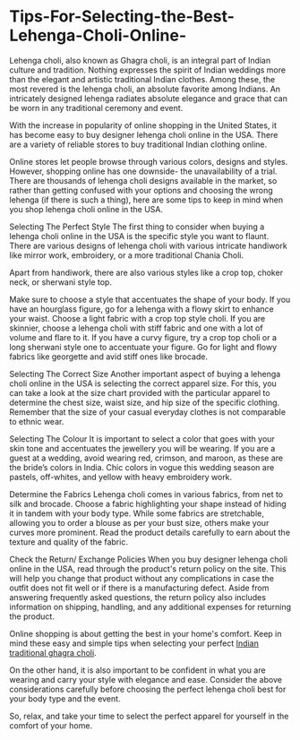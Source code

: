 # Tips-For-Selecting-the-Best-Lehenga-Choli-Online-
Lehenga choli, also known as Ghagra choli, is an integral part of Indian culture and tradition. Nothing expresses the spirit of Indian weddings more than the elegant and artistic traditional Indian clothes. Among these, the most revered is the lehenga choli, an absolute favorite among Indians. An intricately designed lehenga radiates absolute elegance and grace that can be worn in any traditional ceremony and event. 


With the increase in popularity of online shopping in the United States, it has become easy to buy designer lehenga choli online in the USA. There are a variety of reliable stores to buy traditional Indian clothing online. 


Online stores let people browse through various colors, designs and styles. However, shopping online has one downside- the unavailability of a trial. There are thousands of lehenga choli designs available in the market, so rather than getting confused with your options and choosing the wrong lehenga (if there is such a thing), here are some tips to keep in mind when you shop lehenga choli online in the USA. 


Selecting The Perfect Style
The first thing to consider when buying a lehenga choli online in the USA is the specific style you want to flaunt. There are various designs of lehenga choli with various intricate handiwork like mirror work, embroidery, or a more traditional Chania Choli.  


Apart from handiwork, there are also various styles like a crop top, choker neck, or sherwani style top. 


Make sure to choose a style that accentuates the shape of your body. If you have an hourglass figure, go for a lehenga with a flowy skirt to enhance your waist. Choose a light fabric with a crop top style choli. 
If you are skinnier, choose a lehenga choli with stiff fabric and one with a lot of volume and flare to it. 
If you have a curvy figure, try a crop top choli or a long sherwani style one to accentuate your figure. Go for light and flowy fabrics like georgette and avid stiff ones like brocade. 


Selecting The Correct Size
Another important aspect of buying a lehenga choli online in the USA is selecting the correct apparel size. For this, you can take a look at the size chart provided with the particular apparel to determine the chest size, waist size, and hip size of the specific clothing.  
Remember that the size of your casual everyday clothes is not comparable to ethnic wear. 


Selecting The Colour
It is important to select a color that goes with your skin tone and accentuates the jewellery you will be wearing. If you are a guest at a wedding, avoid wearing red, crimson, and maroon, as these are the bride’s colors in India. 
Chic colors in vogue this wedding season are pastels, off-whites, and yellow with heavy embroidery work. 


Determine the Fabrics
Lehenga choli comes in various fabrics, from net to silk and brocade. Choose a fabric highlighting your shape instead of hiding it in tandem with your body type. 
While some fabrics are stretchable, allowing you to order a blouse as per your bust size, others make your curves more prominent. Read the product details carefully to earn about the texture and quality of the fabric. 


Check the Return/ Exchange Policies
When you buy designer lehenga choli online in the USA, read through the product's return policy on the site. This will help you change that product without any complications in case the outfit does not fit well or if there is a manufacturing defect. Aside from answering frequently asked questions, the return policy also includes information on shipping, handling, and any additional expenses for returning the product. 


Online shopping is about getting the best in your home's comfort. Keep in mind these easy and simple tips when selecting your perfect <a href="https://chirosbyjigyasa.com/collections/lehengas">Indian traditional ghagra choli</a>. 


On the other hand, it is also important to be confident in what you are wearing and carry your style with elegance and ease. Consider the above considerations carefully before choosing the perfect lehenga choli best for your body type and the event. 


So, relax, and take your time to select the perfect apparel for yourself in the comfort of your home.
